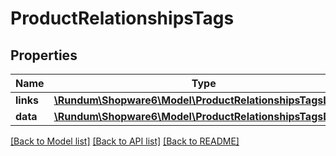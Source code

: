 # ProductRelationshipsTags

## Properties
Name | Type | Description | Notes
------------ | ------------- | ------------- | -------------
**links** | [**\Rundum\Shopware6\Model\ProductRelationshipsTagsLinks**](ProductRelationshipsTagsLinks.md) |  | [optional] 
**data** | [**\Rundum\Shopware6\Model\ProductRelationshipsTagsData[]**](ProductRelationshipsTagsData.md) |  | [optional] 

[[Back to Model list]](../../README.md#documentation-for-models) [[Back to API list]](../../README.md#documentation-for-api-endpoints) [[Back to README]](../../README.md)

